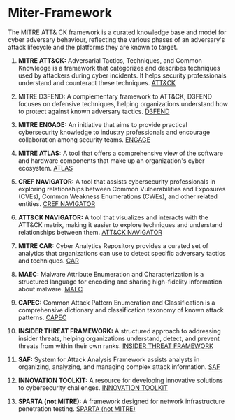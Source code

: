 # Miter-Framework
The MITRE ATT&amp; CK framework is a curated knowledge base and model for cyber adversary behaviour, reflecting the various phases of an adversary's attack lifecycle and the platforms they are known to target.

1. **MITRE ATT&CK:** Adversarial Tactics, Techniques, and Common Knowledge is a framework that categorizes and describes techniques used by attackers during cyber incidents. It helps security professionals understand and counteract these techniques.
[ATT&CK](https://attack.mitre.org/)

2. MITRE D3FEND: A complementary framework to ATT&CK, D3FEND focuses on defensive techniques, helping organizations understand how to protect against known adversary tactics.
[D3FEND](https://d3fend.mitre.org/)

3. **MITRE ENGAGE:** An initiative that aims to provide practical cybersecurity knowledge to industry professionals and encourage collaboration among security teams.
[ENGAGE](https://engage.mitre.org/)

4. **MITRE ATLAS:** A tool that offers a comprehensive view of the software and hardware components that make up an organization's cyber ecosystem.
[ATLAS](https://atlas.mitre.org/)

5. **CREF NAVIGATOR:** A tool that assists cybersecurity professionals in exploring relationships between Common Vulnerabilities and Exposures (CVEs), Common Weakness Enumerations (CWEs), and other related entities.
[CREF NAVIGATOR](https://lnkd.in/dv6gecGY)

6. **ATT&CK NAVIGATOR:** A tool that visualizes and interacts with the ATT&CK matrix, making it easier to explore techniques and understand relationships between them.
[ATT&CK NAVIGATOR](https://lnkd.in/ebjisdW6)

7. **MITRE CAR:** Cyber Analytics Repository provides a curated set of analytics that organizations can use to detect specific adversary tactics and techniques.
[CAR](https://car.mitre.org/)

8. **MAEC:** Malware Attribute Enumeration and Characterization is a structured language for encoding and sharing high-fidelity information about malware.
[MAEC](https://lnkd.in/drXBPvXm)

9. **CAPEC:** Common Attack Pattern Enumeration and Classification is a comprehensive dictionary and classification taxonomy of known attack patterns.
[CAPEC](https://capec.mitre.org/)

10. **INSIDER THREAT FRAMEWORK:** A structured approach to addressing insider threats, helping organizations understand, detect, and prevent threats from within their own ranks.
[INSIDER THREAT FRAMEWORK](https://lnkd.in/dbCD2BUD)

11. **SAF:** System for Attack Analysis Framework assists analysts in organizing, analyzing, and managing complex attack information.
[SAF](https://saf.mitre.org/)

12. **INNOVATION TOOLKIT:** A resource for developing innovative solutions to cybersecurity challenges.
[INNOVATION TOOLKIT](https://itk.mitre.org/)

13. **SPARTA (not MITRE):** A framework designed for network infrastructure penetration testing.
[SPARTA (not MITRE)](https://lnkd.in/drm5f9ZQ)

    
